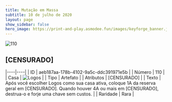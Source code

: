 ```yaml
---
title: Mutação em Massa
subtitle: 10 de julho de 2020
layout: page
show_sidebar: false
hero_image: https://print-and-play.asmodee.fun/images/keyforge_banner.jpg
---
```


![110](https://cdn.keyforgegame.com/media/card_front/pt/479_110_929MFJ639W63_pt.png)

## [CENSURADO]

|----|----|
| ID | aeb187aa-178b-4102-9a5c-ddc391971e5b |
| Número | 110 |
| Casa | ![Logos](https://archonarcana.com/images/thumb/c/ce/Logos.png/22px-Logos.png "Logos") |
| Tipo | Artefato |
| Atributos | [CENSURADO] |
| Texto | Após você escolher Logos como sua casa ativa, coloque 1A da reserva geral em [CENSURADO]. Quando houver 4A ou mais em [CENSURADO], destrua-o e forje uma chave sem custos. |
| Raridade | Rara |

